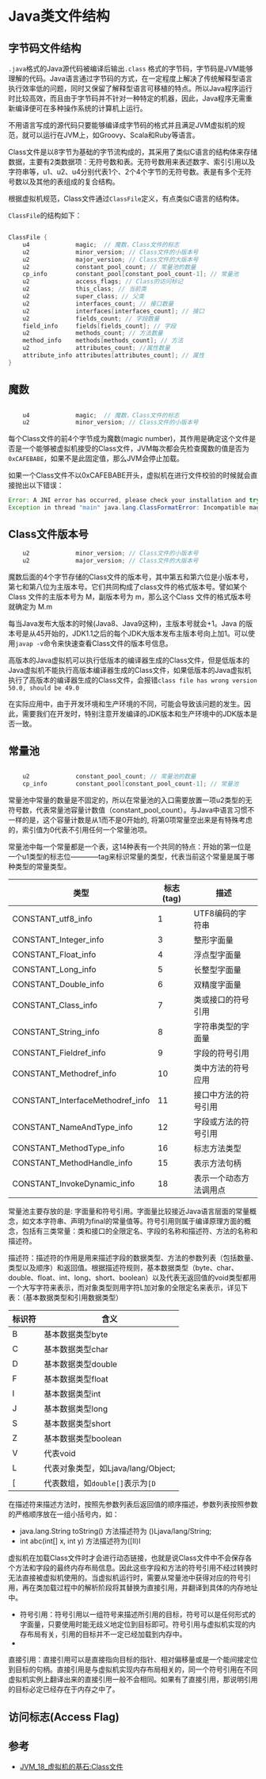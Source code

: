 # Java类文件结构

## 字节码文件结构

`.java`格式的Java源代码被编译后输出`.class`
格式的字节码，字节码是JVM能够理解的代码。Java语言通过字节码的方式，在一定程度上解决了传统解释型语言执行效率低的问题，同时又保留了解释型语言可移植的特点。所以Java程序运行时比较高效，而且由于字节码并不针对一种特定的机器，因此，Java程序无需重新编译便可在多种操作系统的计算机上运行。

不用语言写成的源代码只要能够编译成字节码的格式并且满足JVM虚拟机的规范，就可以运行在JVM上，如Groovy、Scala和Ruby等语言。

Class文件是以8字节为基础的字节流构成的，其采用了类似C语言的结构体来存储数据，主要有2类数据项：无符号数和表。无符号数用来表述数字、索引引用以及字符串等，u1、u2、u4分别代表1个、2个4个字节的无符号数。表是有多个无符号数以及其他的表组成的复合结构。

根据虚拟机规范，Class文件通过`ClassFile`定义，有点类似C语言的结构体。

`ClassFile`的结构如下：

```java

ClassFile {
    u4             magic;  // 魔数，Class文件的标志
    u2             minor_version; // Class文件的小版本号
    u2             major_version; // Class文件的大版本号
    u2             constant_pool_count; // 常量池的数量
    cp_info        constant_pool[constant_pool_count-1]; // 常量池
    u2             access_flags; // Class的访问标记
    u2             this_class; // 当前类
    u2             super_class; // 父类
    u2             interfaces_count; // 接口数量
    u2             interfaces[interfaces_count]; // 接口
    u2             fields_count; // 字段数量
    field_info     fields[fields_count]; // 字段
    u2             methods_count; // 方法数量
    method_info    methods[methods_count]; // 方法
    u2             attributes_count; //属性数量
    attribute_info attributes[attributes_count]; // 属性
}

```

## 魔数

```java

    u4             magic;  // 魔数，Class文件的标志
    u2             minor_version; // Class文件的小版本号

```

每个Class文件的前4个字节成为魔数(magic number)，其作用是确定这个文件是否是一个能够被虚拟机接受的Class文件，JVM每次都会先检查魔数的值是否为`0xCAFEBABE`，如果不是此固定值，那么JVM会停止加载。

如果一个Class文件不以0xCAFEBABE开头，虚拟机在进行文件校验的时候就会直接抛出以下错误：

```java
Error: A JNI error has occurred, please check your installation and try again
Exception in thread "main" java.lang.ClassFormatError: Incompatible magic value 1885430635 in class file StringTest

```

## Class文件版本号

```java
    u2             minor_version; // Class文件的小版本号
    u2             major_version; // Class文件的大版本号
```

魔数后面的4个字节存储的Class文件的版本号，其中第五和第六位是小版本号，第七和第八位为主版本号。它们共同构成了class文件的格式版本号。譬如某个 Class 文件的主版本号为 M，副版本号为 m，那么这个Class
文件的格式版本号就确定为 M.m

每当Java发布大版本的时候(Java8、Java9这种)，主版本号就会+1。Java 的版本号是从45开始的，JDK1.1之后的每个JDK大版本发布主版本号向上加1。可以使用`javap -v`命令来快速查看Class文件的版本号信息。

高版本的Java虚拟机可以执行低版本的编译器生成的Class文件，但是低版本的Java虚拟机不能执行高版本编译器生成的Class文件，如果低版本的Java虚拟机执行了高版本的编译器生成的Class文件，会报错`class file has wrong version 50.0, should be 49.0`

在实际应用中，由于开发环境和生产环境的不同，可能会导致该问题的发生。因此，需要我们在开发时，特别注意开发编译的JDK版本和生产环境中的JDK版本是否一致。

## 常量池

```java

    u2             constant_pool_count; // 常量池的数量
    cp_info        constant_pool[constant_pool_count-1]; // 常量池

```

常量池中常量的数量是不固定的，所以在常量池的入口需要放置一项u2类型的无符号数，代表常量池容量计数值（constant_pool_count）。与Java中语言习惯不一样的是，这个容量计数是从1而不是0开始的,
将第0项常量空出来是有特殊考虑的，索引值为0代表不引用任何一个常量池项。

常量池中每一个常量都是一个表，这14种表有一个共同的特点：开始的第一位是一个u1类型的标志位————tag来标识常量的类型，代表当前这个常量是属于哪种类型的常量类型。

|类型|标志(tag)|描述|
|---|---|---|
|CONSTANT_utf8_info|1|UTF8编码的字符串|
|CONSTANT_Integer_info|3|整形字面量|
|CONSTANT_Float_info|4|浮点型字面量|
|CONSTANT_Long_info|5|长整型字面量|
|CONSTANT_Double_info|6|双精度字面量|
|CONSTANT_Class_info|7|类或接口的符号引用|
|CONSTANT_String_info|8|字符串类型的字面量|
|CONSTANT_Fieldref_info|9|字段的符号引用|
|CONSTANT_Methodref_info|10|类中方法的符号应用|
|CONSTANT_InterfaceMethodref_info|11|接口中方法的符号引用|
|CONSTANT_NameAndType_info|12|字段或方法的符号引用|
|CONSTANT_MethodType_info|16|标志方法类型|
|CONSTANT_MethodHandle_info|15|表示方法句柄|
|CONSTANT_InvokeDynamic_info|18|表示一个动态方法调用点|

常量池主要存放的是: 字面量和符号引用。字面量比较接近Java语言层面的常量概念，如文本字符串、声明为final的常量值等。符号引用则属于编译原理方面的概念，包括有三类常量：类和接口的全限定名、字段的名称和描述符、方法的名称和描述符。

描述符：描述符的作用是用来描述字段的数据类型、方法的参数列表（包括数量、类型以及顺序）和返回值。根据描述符规则，基本数据类型（byte、char、double、float、int、long、short、boolean）以及代表无返回值的void类型都用一个大写字符来表示，而对象类型则用字符L加对象的全限定名来表示，详见下表：（基本数据类型和引用数据类型）

|标识符|含义|
|---|---|
|B|基本数据类型byte|
|C|基本数据类型char|
|D|基本数据类型double|
|F|基本数据类型float|
|I|基本数据类型int|
|J|基本数据类型long|
|S|基本数据类型short|
|Z|基本数据类型boolean|
|V|代表void|
|L|代表对象类型，如Ljava/lang/Object;|
|[|代表数组，如`double[]`表示为`[D`|

在描述符来描述方法时，按照先参数列表后返回值的顺序描述，参数列表按照参数的严格顺序放在一组小括号内，如：

- java.lang.String toString() 方法描述符为 ()Ljava/lang/String;
- int abc(int[] x, int y) 方法描述符为([II)I

虚拟机在加载Class文件时才会进行动态链接，也就是说Class文件中不会保存各个方法和字段的最终内存布局信息。因此这些字段和方法的符号引用不经过转换时无法直接被虚拟机使用的。当虚拟机运行时，需要从常量池中获得对应的符号引用，再在类加载过程中的解析阶段将其替换为直接引用，并翻译到具体的内存地址中。

- 符号引用：符号引用以一组符号来描述所引用的目标，符号可以是任何形式的字面量，只要使用时能无歧义地定位到目标即可。符号引用与虚拟机实现的内存布局有关，引用的目标并不一定已经加载到内存中。
-
直接引用：直接引用可以是直接指向目标的指针、相对偏移量或是一个能间接定位到目标的句柄。直接引用是与虚拟机实现内存布局相关的，同一个符号引用在不同虚拟机实例上翻译出来的直接引用一般不会相同。如果有了直接引用，那说明引用的目标必定已经存在于内存之中了。

## 访问标志(Access Flag)

## 参考

- [JVM_18_虚拟机的基石:Class文件](https://blog.csdn.net/ZSA222/article/details/122992183)




